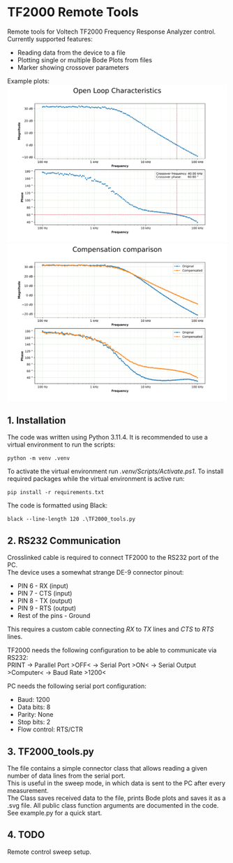 # TF2000 Remote Tools
Remote tools for Voltech TF2000 Frequency Response Analyzer control.
Currently supported features:
* Reading data from the device to a file
* Plotting single or multiple Bode Plots from files
* Marker showing crossover parameters
 
Example plots:
![plot](./Documentation/bode_plot.svg)
![plot](./Documentation/multiple_bode_plots.svg)

## 1. Installation
The code was written using Python 3.11.4. It is recommended to use a virtual environment to run the scripts:
```
python -m venv .venv
```
To activate the virtual environment run *.venv/Scripts/Activate.ps1*.
To install required packages while the virtual environment is active run:
```
pip install -r requirements.txt
```
The code is formatted using Black:
```
black --line-length 120 .\TF2000_tools.py
```

## 2. RS232 Communication
Crosslinked cable is required to connect TF2000 to the RS232 port of the PC.  
The device uses a somewhat strange DE-9 connector pinout:
* PIN 6 - RX (input)
* PIN 7 - CTS (input)
* PIN 8 - TX (output)
* PIN 9 - RTS (output)
* Rest of the pins - Ground

This requires a custom cable connecting *RX* to *TX* lines and *CTS* to *RTS* lines.

TF2000 needs the following configuration to be able to communicate via RS232:  
PRINT &rarr; Parallel Port >OFF< &rarr; Serial Port >ON< &rarr; Serial Output >Computer< &rarr; Baud Rate >1200<

PC needs the following serial port configuration:
* Baud: 1200
* Data bits: 8
* Parity: None
* Stop bits: 2
* Flow control: RTS/CTR

## 3. TF2000_tools.py

The file contains a simple connector class that allows reading a given number of data lines from the serial port.  
This is useful in the sweep mode, in which data is sent to the PC after every measurement.  
The Class saves received data to the file, prints Bode plots and saves it as a .svg file.
All public class function arguments are documented in the code. See example.py for a quick start.

## 4. TODO
Remote control sweep setup.
